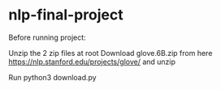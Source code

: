 # nlp-final-project


Before running project:

Unzip the 2 zip files at root
Download glove.6B.zip from here https://nlp.stanford.edu/projects/glove/ and unzip

Run python3 download.py
